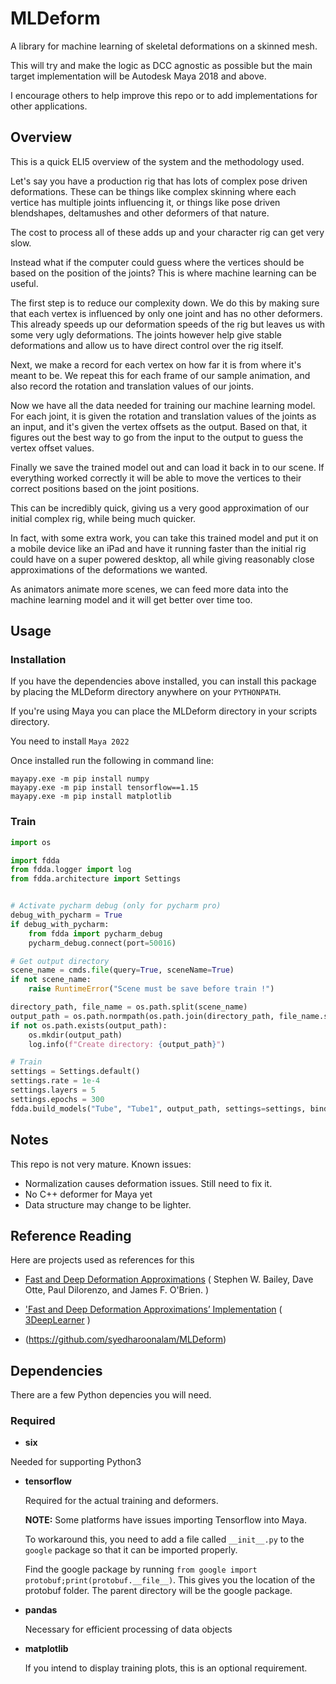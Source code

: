 # MLDeform

A library for machine learning of skeletal deformations on a skinned mesh.

This will try and make the logic as DCC agnostic as possible but the main target implementation will be
Autodesk Maya 2018 and above.

I encourage others to help improve this repo or to add implementations for other applications.

## Overview

This is a quick ELI5 overview of the system and the methodology used.

Let's say you have a production rig that has lots of complex pose driven deformations. These can be things like complex skinning where each vertice has multiple joints influencing it, or things like pose driven blendshapes, deltamushes and other deformers of that nature.

The cost to process all of these adds up and your character rig can get very slow.

Instead what if the computer could guess where the vertices should be based on the position of the joints?
This is where machine learning can be useful.

The first step is to reduce our complexity down. We do this by making sure that each vertex is influenced by only one joint and has no other deformers. This already speeds up our deformation speeds of the rig but leaves us with some very ugly deformations. The joints however help give stable deformations and allow us to have direct control over the rig itself.

Next, we make a record for each vertex on how far it is from where it's meant to be. We repeat this for each frame of our sample animation, and also record the rotation and translation values of our joints.

Now we have all the data needed for training our machine learning model.
For each joint, it is given the rotation and translation values of the joints as an input, and it's given the vertex offsets as the output. Based on that, it figures out the best way to go from the input to the output to guess the vertex offset values.

Finally we save the trained model out and can load it back in to our scene. If everything worked correctly it will be able to move the vertices to their correct positions based on the joint positions.

This can be incredibly quick, giving us a very good approximation of our initial complex rig, while being much quicker.

In fact, with some extra work, you can take this trained model and put it on a mobile device like an iPad and have it running faster than the initial rig could have on a super powered desktop, all while giving reasonably close approximations of the deformations we wanted.

As animators animate more scenes, we can feed more data into the machine learning model and it will get better over time too.
    
## Usage

### Installation

If you have the dependencies above installed, you can install this package by placing the MLDeform directory anywhere
on your `PYTHONPATH`.

If you're using Maya you can place the MLDeform directory in your scripts directory.

You need to install `Maya 2022`

Once installed run the following in command line:

```
mayapy.exe -m pip install numpy
mayapy.exe -m pip install tensorflow==1.15
mayapy.exe -m pip install matplotlib
```

### Train

```python
import os

import fdda
from fdda.logger import log
from fdda.architecture import Settings


# Activate pycharm debug (only for pycharm pro)
debug_with_pycharm = True
if debug_with_pycharm:
    from fdda import pycharm_debug
    pycharm_debug.connect(port=50016)

# Get output directory
scene_name = cmds.file(query=True, sceneName=True)
if not scene_name:
    raise RuntimeError("Scene must be save before train !")

directory_path, file_name = os.path.split(scene_name)
output_path = os.path.normpath(os.path.join(directory_path, file_name.split(".")[0]))
if not os.path.exists(output_path):
    os.mkdir(output_path)
    log.info(f"Create directory: {output_path}")

# Train
settings = Settings.default()
settings.rate = 1e-4
settings.layers = 5
settings.epochs = 300
fdda.build_models("Tube", "Tube1", output_path, settings=settings, bind=True)
```

## Notes

This repo is not very mature.
Known issues:

* Normalization causes deformation issues. Still need to fix it.
* No C++ deformer for Maya yet
* Data structure may change to be lighter.

## Reference Reading

Here are projects used as references for this


* [Fast and Deep Deformation Approximations](http://graphics.berkeley.edu/papers/Bailey-FDD-2018-08/index.html)
 ( Stephen W. Bailey, Dave Otte, Paul Dilorenzo, and James F. O'Brien. )
 
* ['Fast and Deep Deformation Approximations’ Implementation](http://3deeplearner.com/fdda-implementation/)
 ( [3DeepLearner](http://3deeplearner.com/) )

* (https://github.com/syedharoonalam/MLDeform)
 
 
## Dependencies
 
 There are a few Python depencies you will need.
 
### Required
 
* **six**
   
 Needed for supporting Python3

* **tensorflow**
 
  Required for the actual training and deformers.
    
  **NOTE:** Some platforms have issues importing Tensorflow into Maya.
    
  To workaround this, you need to add a file called `__init__.py` to the `google` package so that it can be imported properly.
    
  Find the google package by running `from google import protobuf;print(protobuf.__file__)`.
  This gives you the location of the protobuf folder.
  The parent directory will be the google package.
 
 * **pandas**

    Necessary for efficient processing of data objects  
  
* **matplotlib**

  If you intend to display training plots, this is an optional requirement.
